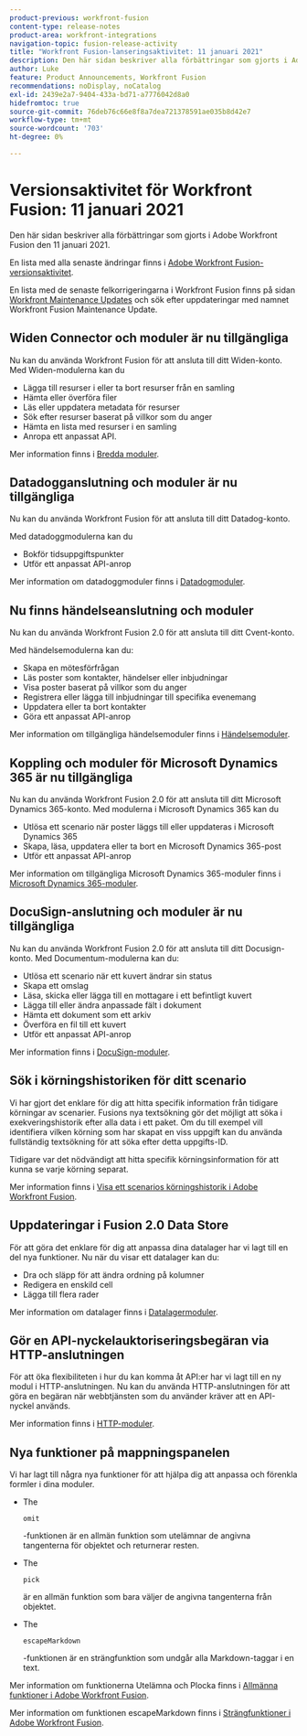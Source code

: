 ```yaml
---
product-previous: workfront-fusion
content-type: release-notes
product-area: workfront-integrations
navigation-topic: fusion-release-activity
title: "Workfront Fusion-lanseringsaktivitet: 11 januari 2021"
description: Den här sidan beskriver alla förbättringar som gjorts i Adobe Workfront Fusion den 11 januari 2021.
author: Luke
feature: Product Announcements, Workfront Fusion
recommendations: noDisplay, noCatalog
exl-id: 2439e2a7-9404-433a-bd71-a7776042d8a0
hidefromtoc: true
source-git-commit: 76deb76c66e8f8a7dea721378591ae035b8d42e7
workflow-type: tm+mt
source-wordcount: '703'
ht-degree: 0%

---
```


# Versionsaktivitet för Workfront Fusion: 11 januari 2021

Den här sidan beskriver alla förbättringar som gjorts i Adobe Workfront Fusion den 11 januari 2021.

En lista med alla senaste ändringar finns i [Adobe Workfront Fusion-versionsaktivitet](../../../product-announcements/product-releases/fusion-release-activity/fusion-release-activity.md).

En lista med de senaste felkorrigeringarna i Workfront Fusion finns på sidan [Workfront Maintenance Updates](https://experienceleague.adobe.com/docs/workfront-known-issues/releases/current-updates.html) och sök efter uppdateringar med namnet Workfront Fusion Maintenance Update.

## Widen Connector och moduler är nu tillgängliga

Nu kan du använda Workfront Fusion för att ansluta till ditt Widen-konto. Med Widen-modulerna kan du

* Lägga till resurser i eller ta bort resurser från en samling
* Hämta eller överföra filer
* Läs eller uppdatera metadata för resurser
* Sök efter resurser baserat på villkor som du anger
* Hämta en lista med resurser i en samling
* Anropa ett anpassat API.

Mer information finns i [Bredda moduler](../../../workfront-fusion/apps-and-their-modules/widen-modules.md).

## Datadogganslutning och moduler är nu tillgängliga

Nu kan du använda Workfront Fusion för att ansluta till ditt Datadog-konto.

Med datadoggmodulerna kan du

* Bokför tidsuppgiftspunkter
* Utför ett anpassat API-anrop

Mer information om datadoggmoduler finns i [Datadogmoduler](../../../workfront-fusion/apps-and-their-modules/datadog-modules.md).

## Nu finns händelseanslutning och moduler

Nu kan du använda Workfront Fusion 2.0 för att ansluta till ditt Cvent-konto.

Med händelsemodulerna kan du:

* Skapa en mötesförfrågan
* Läs poster som kontakter, händelser eller inbjudningar
* Visa poster baserat på villkor som du anger
* Registrera eller lägga till inbjudningar till specifika evenemang
* Uppdatera eller ta bort kontakter
* Göra ett anpassat API-anrop

Mer information om tillgängliga händelsemoduler finns i [Händelsemoduler](../../../workfront-fusion/apps-and-their-modules/cvent-modules.md).

## Koppling och moduler för Microsoft Dynamics 365 är nu tillgängliga

Nu kan du använda Workfront Fusion 2.0 för att ansluta till ditt Microsoft Dynamics 365-konto. Med modulerna i Microsoft Dynamics 365 kan du

* Utlösa ett scenario när poster läggs till eller uppdateras i Microsoft Dynamics 365
* Skapa, läsa, uppdatera eller ta bort en Microsoft Dynamics 365-post
* Utför ett anpassat API-anrop

Mer information om tillgängliga Microsoft Dynamics 365-moduler finns i [Microsoft Dynamics 365-moduler](../../../workfront-fusion/apps-and-their-modules/microsoft-dynamics-365-modules.md).

## DocuSign-anslutning och moduler är nu tillgängliga

Nu kan du använda Workfront Fusion 2.0 för att ansluta till ditt Docusign-konto. Med Documentum-modulerna kan du:

* Utlösa ett scenario när ett kuvert ändrar sin status
* Skapa ett omslag
* Läsa, skicka eller lägga till en mottagare i ett befintligt kuvert
* Lägga till eller ändra anpassade fält i dokument
* Hämta ett dokument som ett arkiv
* Överföra en fil till ett kuvert
* Utför ett anpassat API-anrop

Mer information finns i [DocuSign-moduler](../../../workfront-fusion/apps-and-their-modules/docusign-modules.md).

## Sök i körningshistoriken för ditt scenario

Vi har gjort det enklare för dig att hitta specifik information från tidigare körningar av scenarier. Fusions nya textsökning gör det möjligt att söka i exekveringshistorik efter alla data i ett paket. Om du till exempel vill identifiera vilken körning som har skapat en viss uppgift kan du använda fullständig textsökning för att söka efter detta uppgifts-ID.

Tidigare var det nödvändigt att hitta specifik körningsinformation för att kunna se varje körning separat.

Mer information finns i [Visa ett scenarios körningshistorik i Adobe Workfront Fusion](../../../workfront-fusion/scenarios/view-scenario-execution-history.md).

## Uppdateringar i Fusion 2.0 Data Store

För att göra det enklare för dig att anpassa dina datalager har vi lagt till en del nya funktioner. Nu när du visar ett datalager kan du:

* Dra och släpp för att ändra ordning på kolumner
* Redigera en enskild cell
* Lägga till flera rader

Mer information om datalager finns i [Datalagermoduler](../../../workfront-fusion/apps-and-their-modules/data-store-modules.md).

## Gör en API-nyckelauktoriseringsbegäran via HTTP-anslutningen

För att öka flexibiliteten i hur du kan komma åt API:er har vi lagt till en ny modul i HTTP-anslutningen. Nu kan du använda HTTP-anslutningen för att göra en begäran när webbtjänsten som du använder kräver att en API-nyckel används.

Mer information finns i [HTTP-moduler](../../../workfront-fusion/apps-and-their-modules/http-modules/http-modules-1.md).

## Nya funktioner på mappningspanelen

Vi har lagt till några nya funktioner för att hjälpa dig att anpassa och förenkla formler i dina moduler.

* The

  ```
  omit
  ```

  -funktionen är en allmän funktion som utelämnar de angivna tangenterna för objektet och returnerar resten.
* The

  ```
  pick
  ```

  är en allmän funktion som bara väljer de angivna tangenterna från objektet.
* The

  ```
  escapeMarkdown
  ```

  -funktionen är en strängfunktion som undgår alla Markdown-taggar i en text.

Mer information om funktionerna Utelämna och Plocka finns i [Allmänna funktioner i Adobe Workfront Fusion](../../../workfront-fusion/functions/general-functions.md).

Mer information om funktionen escapeMarkdown finns i [Strängfunktioner i Adobe Workfront Fusion](../../../workfront-fusion/functions/string-functions.md).
